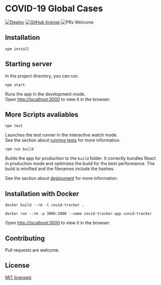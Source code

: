 # COVID-19 Global Cases

[![Deploy](https://github.com/alexjcm/react-covid-tracker/actions/workflows/deploy.yml/badge.svg)](https://github.com/alexjcm/react-covid-tracker/actions) [![GitHub license](https://img.shields.io/badge/license-MIT-blue.svg)](https://github.com/facebook/react/blob/master/LICENSE) ![PRs Welcome](https://img.shields.io/badge/PRs-welcome-brightgreen.svg)

## Installation

`npm install`

## Starting server

In the project directory, you can run:

`npm start`

Runs the app in the development mode.\
Open [http://localhost:3000](http://localhost:3000) to view it in the browser.

## More Scripts avaliables

`npm test`

Launches the test runner in the interactive watch mode.\
See the section about [running tests](https://facebook.github.io/create-react-app/docs/running-tests) for more information.

`rpm run build`

Builds the app for production to the `build` folder. It correctly bundles React in production mode and optimizes the build for the best performance. The build is minified and the filenames include the hashes.

See the section about [deployment](https://facebook.github.io/create-react-app/docs/deployment) for more information.

## Installation with Docker

`docker build --rm -t covid-tracker .`

`docker run --rm -p 3000:3000 --name covid-tracker-app covid-tracker`

Open [http://localhost:3000](http://localhost:3000) to view it in the browser.

## Contributing

Pull requests are welcome.

## License

[MIT licensed](./LICENSE).
